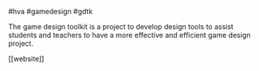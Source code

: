 #hva
#gamedesign 
#gdtk

The game design toolkit is a project to develop design tools to assist students and teachers to have a more effective and efficient game design project.

[[website]]

